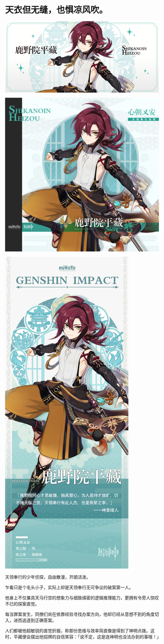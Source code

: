 # 天衣但无缝，也惧凉风吹。

![SHIKANOIN_HEIZOU-鹿野院平藏](./../A小卡/SHIKANOIN_HEIZOU-鹿野院平藏.png)

![SHIKANOIN_HEIZOU-鹿野院平藏](./../B方形卡/SHIKANOIN_HEIZOU-鹿野院平藏.jpg)

![SHIKANOIN_HEIZOU-鹿野院平藏](./../C立绘/SHIKANOIN_HEIZOU-鹿野院平藏.jpg)

天领奉行的少年侦探，自由散漫，开朗活泼。

乍看只是个毛头小子，实际上却是天领奉行无可争议的破案第一人。

他身上不仅兼具天马行空的想象力与细致缜密的逻辑推理能力，更拥有令旁人惊叹不已的探案直觉。

每当罪案发生，同僚们尚在依靠经验寻找办案方向，他却已经从意想不到的角度切入，进而追逐到正确答案。

人们都被他超敏锐的直觉折服，称那份思维与效率简直像是得到了神明点拨。这时，平藏便会摆出他招牌的自信笑容：「说不定，这是连神明也没法办到的事哦！」
